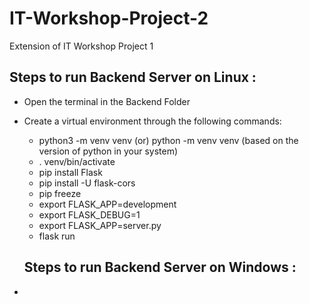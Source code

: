 # IT-Workshop-Project-2
Extension of IT Workshop Project 1

## Steps to run Backend Server on Linux :
- Open the terminal in the Backend Folder
- Create a virtual environment through the following commands:
  - python3 -m venv venv (or) python -m venv venv (based on the version of python in your system)
  - . venv/bin/activate
  - pip install Flask
  - pip install -U flask-cors
  - pip freeze
  - export FLASK_APP=development
  - export FLASK_DEBUG=1
  - export FLASK_APP=server.py
  - flask run

  ## Steps to run Backend Server on Windows :
- 